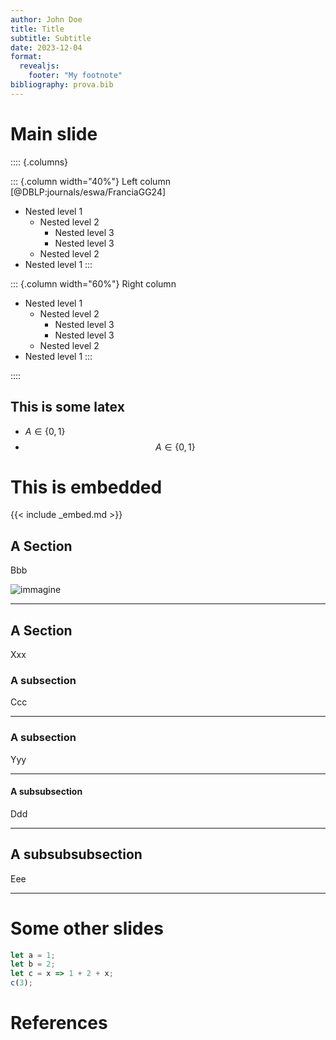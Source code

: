 ```yaml
---
author: John Doe
title: Title
subtitle: Subtitle
date: 2023-12-04
format:
  revealjs: 
    footer: "My footnote"
bibliography: prova.bib
---
```


# Main slide

:::: {.columns}

::: {.column width="40%"}
Left column
[@DBLP:journals/eswa/FranciaGG24]

- Nested level 1
  - Nested level 2
    - Nested level 3
    - Nested level 3
  - Nested level 2
- Nested level 1
:::

::: {.column width="60%"}
Right column

- Nested level 1
  - Nested level 2
    - Nested level 3
    - Nested level 3
  - Nested level 2
- Nested level 1
:::

::::

## This is some latex

- $A \in \{0, 1\}$
- $$A \in \{0, 1\}$$

# This is embedded

{{< include _embed.md >}}

## A Section

Bbb

![immagine](https://github.com/w4bo/img-dump/assets/18005592/edb97112-e9bb-45f8-8f2c-3121ebd80b7d)


---

## A Section

Xxx

### A subsection

Ccc

---

### A subsection

Yyy

---

#### A subsubsection

Ddd

---

## A subsubsubsection

Eee

---

# Some other slides


```js
let a = 1;
let b = 2;
let c = x => 1 + 2 + x;
c(3);
```

# References